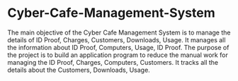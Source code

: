 # Cyber-Cafe-Management-System
The main objective of the Cyber Cafe Management System is to manage the details of  ID Proof, Charges, Customers, Downloads, Usage. It manages all the information about  ID Proof, Computers,  Usage,  ID Proof. The purpose of the project is to build an application program to reduce the manual work for managing the  ID Proof,  Charges, Computers,  Customers. It tracks all the details about the  Customers, Downloads, Usage.
